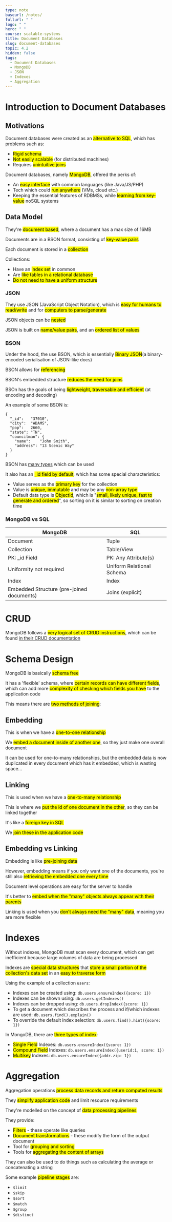 ```yaml
---
type: note
baseurl: /notes/
fullurl: " "
logo: " "
hero: " "
course: scalable-systems
title: Document Databases
slug: document-databases
topic: 4.2
hidden: false
tags:
  - Document Databases
  - MongoDB
  - JSON
  - Indexes
  - Aggregation
---
```


# Introduction to Document Databases

## Motivations

Document databases were created as an <mark>alternative to SQL</mark>, which has problems such as:

- <mark>Rigid schema</mark>
- <mark>Not easily scalable</mark> (for distributed machines)
- Requires <mark>unintuitive joins</mark>

Document databases, namely <mark>MongoDB</mark>, offered the perks of:

- An <mark>easy interface</mark> with common languages (like Java/JS/PHP)
- Tech which could <mark>run anywhere</mark> (VMs, cloud etc.)
- Keeping the essential features of RDBMSs, while <mark>learning from key-value</mark> noSQL systems

## Data Model

They're <mark>document based</mark>, where a document has a max size of 16MB

Documents are in a BSON format, consisting of <mark>key-value pairs</mark>

Each document is stored in a <mark>collection</mark>

Collections:

- Have an <mark>index set</mark> in common
- Are <mark>like tables in a relational database</mark>
- <mark>Do not need to have a uniform structure</mark>

### JSON

They use JSON (JavaScript Object Notation), which is <mark>easy for humans to read/write</mark> and for <mark>computers to parse/generate</mark>

JSON objects can be <mark>nested</mark>

JSON is built on <mark>name/value pairs</mark>, and an <mark>ordered list of values</mark>

### BSON

Under the hood, the use BSON, which is essentially <mark>Binary JSON</mark>(a binary-encoded serialisation of JSON-like docs)

BSON allows for <mark>referencing</mark>

BSON's embedded structure <mark>reduces the need for joins</mark>

BSOn has the goals of being <mark>lightweight, traversable and efficient</mark> (at encoding and decoding)

An example of some BSON is:

```
{
  "_id":   "37010",
  "city":  "ADAMS",
  "pop":   2660,
  "state": "TN",
  "councilman": {
    "name":    "John Smith",
    "address": "13 Scenic Way"
  }
}
```

BSON has [many types](https://docs.mongodb.org/manual/reference/bson-types/) which can be used

It also has an <mark>\_id field by default</mark>, which has some special characteristics:

- Value serves as the <mark>primary key</mark> for the collection
- Value is <mark>unique, immutable</mark> and may be any <mark>non-array type</mark>
- Default data type is <mark>ObjectId</mark>, which is "<mark>small, likely unique, fast to generate and ordered</mark>", so sorting on it is similar to sorting on creation time

### MongoDB vs SQL

| MongoDB                                   | SQL                       |
| ----------------------------------------- | ------------------------- |
| Document                                  | Tuple                     |
| Collection                                | Table/View                |
| PK: \_id Field                            | PK: Any Attribute(s)      |
| Uniformity not required                   | Uniform Relational Schema |
| Index                                     | Index                     |
| Embedded Structure (pre-joined documents) | Joins (explicit)          |

# CRUD

MongoDB follows a <mark>very logical set of CRUD instructions</mark>, which can be found [in their CRUD documentation](https://docs.mongodb.com/manual/crud/)

# Schema Design

MongoDB is basically <mark>schema free</mark>

It has a 'flexible' schema, where <mark>certain records can have different fields</mark>, which can add more <mark>complexity of checking which fields you have</mark> to the application code

This means there are <mark>two methods of joining</mark>:

## Embedding

This is when we have a <mark>one-to-one relationship</mark>

We <mark>embed a document inside of another one</mark>, so they just make one overall document

It can be used for one-to-many relationships, but the embedded data is now duplicated in every document which has it embedded, which is wasting space...

## Linking

This is used when we have a <mark>one-to-many relationship</mark>

This is where we <mark>put the id of one document in the other</mark>, so they can be linked together

It's like a <mark>foreign key in SQL</mark>

We <mark>join these in the application code</mark>

## Embedding vs Linking

Embedding is like <mark>pre-joining data</mark>

However, embedding means if you only want one of the documents, you're still also <mark>retrieving the embedded one every time</mark>

Document level operations are easy for the server to handle

It's better to <mark>embed when the "many" objects always appear with their parents</mark>

Linking is used when you <mark>don't always need the "many" data</mark>, meaning you are more flexible

# Indexes

Without indexes, MongoDB must scan every document, which can get inefficient because large volumes of data are being processed

Indexes are <mark>special data structures</mark> that <mark>store a small portion of the collection's data set</mark> in an <mark>easy to traverse form</mark>

Using the example of a collection `users`:

- Indexes can be created using: `db.users.ensureIndex({score: 1})`
- Indexes can be shown using: `db.users.getIndexes()`
- Indexes can be dropped using: `db.users.dropIndex({score: 1})`
- To get a document which describes the process and if/which indexes are used: `db.users.find().explain()`
- To override the default index selection: `db.users.find().hint({score: 1})`

In MongoDB, there are <mark>three types of index</mark>:

- <mark>Single Field</mark> Indexes: `db.users.ensureIndex({score: 1})`
- <mark>Compound Field</mark> Indexes: `db.users.ensureIndex({userid:1, score: 1})`
- <mark>Multikey</mark> Indexes: `db.users.ensureIndex({addr.zip: 1})`

# Aggregation

Aggregation operations <mark>process data records and return computed results</mark>

They <mark>simplify application code</mark> and limit resource requirements

They're modelled on the concept of <mark>data processing pipelines</mark>

They provide:

- <mark>Filters</mark> - these operate like queries
- <mark>Document transformations</mark> - these modify the form of the output document
- Tool for <mark>grouping and sorting</mark>
- Tools for <mark>aggregating the content of arrays</mark>

They can also be used to do things such as calculating the average or concatenating a string

Some example <mark>pipeline stages</mark> are:

- `$limit`
- `$skip`
- `$sort`
- `$match`
- `$group`
- `$distinct`
